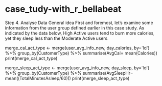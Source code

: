 # case_tudy-with_r_bellabeat
Step 4. Analyse Data
General idea
First and foremost, let’s examine some information from the user group defined earlier in this case study.
As indicated by the data below, High Active users tend to burn more calories, yet they sleep less than the Moderate Active users.

merge_cal_act_type <- merge(user_avg_info_new, day_calories, by='Id') %>% 
  group_by(CustomerType) %>% summarise(AvgCal= mean(Calories))
print(merge_cal_act_type)


merge_sleep_act_type <- merge(user_avg_info_new, day_sleep, by='Id') %>% 
  group_by(CustomerType) %>% summarise(AvgSleepHr= mean((TotalMinutesAsleep/60)))
print(merge_sleep_act_type)

